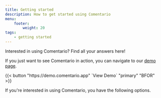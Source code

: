 ```yaml
---
title: Getting started
description: How to get started using Comentario
menu:
    footer:
        weight: 20
tags:
    - getting started
---
```


Interested in using Comentario? Find all your answers here!

<!--more-->

If you just want to see Comentario in action, you can navigate to our [demo page](https://demo.comentario.app).

<p>
{{< button "https://demo.comentario.app" `View Demo<i class="fas fa-external-link ms-2"></i>` "primary" "BFOR" >}}
</p>

If you're interested in using Comentario, you have the following options.
